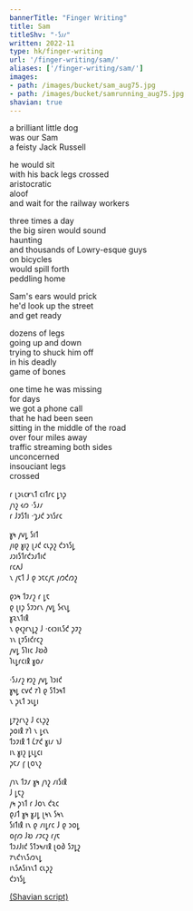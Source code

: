 ```yaml
---
bannerTitle: "Finger Writing" 
title: Sam
titleShv: "·𐑕𐑨𐑥"
written: 2022-11
type: hk/finger-writing
url: '/finger-writing/sam/'
aliases: ['/finger-writing/sam/']
images:
- path: /images/bucket/sam_aug75.jpg
- path: /images/bucket/samrunning_aug75.jpg  
shavian: true
---
```


<div class="latin">

a brilliant little dog    
was our Sam  
a feisty Jack Russell  
  
he would sit  
with his back legs crossed  
aristocratic  
aloof  
and wait for the railway workers  
  
three times a day  
the big siren would sound  
haunting  
and thousands of Lowry-esque guys  
on bicycles  
would spill forth  
peddling home  
  
Sam's ears would prick   
he'd look up the street  
and get ready  
  
dozens of legs  
going up and down  
trying to shuck him off  
in his deadly   
game of bones  
  
one time he was missing  
for days  
we got a phone call  
that he had been seen  
sitting in the middle of the road  
over four miles away  
traffic streaming both sides  
unconcerned  
insouciant legs  
crossed  

</div>

<div class="shavian">

𐑩 𐑚𐑮𐑧𐑤𐑾𐑯𐑑 𐑤𐑦𐑑𐑩𐑤 𐑛𐑪𐑜  
𐑢𐑪𐑟 𐑬𐑼 ·𐑕𐑨𐑥  
𐑩 𐑓𐑲𐑕𐑑𐑦 ·𐑡𐑨𐑒 𐑮𐑪𐑕𐑩𐑤

𐑣𐑰 𐑢𐑫𐑛 𐑕𐑦𐑑  
𐑢𐑦𐑞 𐑣𐑦𐑟 𐑚𐑨𐑒 𐑤𐑧𐑜𐑟 𐑒𐑮𐑪𐑕𐑛  
𐑨𐑮𐑦𐑕𐑑𐑩𐑒𐑮𐑨𐑑𐑦𐑒  
𐑩𐑤𐑵𐑓  
𐑯 𐑢𐑱𐑑 𐑓 𐑞 𐑮𐑱𐑤𐑢𐑱 𐑢𐑼𐑒𐑼𐑟

𐑞𐑮𐑰 𐑑𐑲𐑥𐑟 𐑩 𐑛𐑱  
𐑞 𐑚𐑦𐑜 𐑕𐑲𐑮𐑩𐑯 𐑢𐑫𐑛 𐑕𐑬𐑯𐑛  
𐑣𐑷𐑯𐑑𐑦𐑙  
𐑯 𐑞𐑬𐑟𐑩𐑯𐑛𐑟 𐑓 ·𐑤𐑬𐑮𐑦𐑧𐑕𐑒 𐑜𐑲𐑟  
𐑪𐑯 𐑚𐑲𐑕𐑦𐑒𐑩𐑤𐑟  
𐑢𐑫𐑛 𐑕𐑐𐑦𐑤 𐑓𐑹𐑔  
𐑐𐑧𐑛𐑩𐑤𐑦𐑙 𐑣𐑴𐑥

·𐑕𐑨𐑥𐑟 𐑽𐑟 𐑢𐑫𐑛 𐑐𐑮𐑦𐑒  
𐑣𐑰𐑛 𐑤𐑫𐑒 𐑳𐑐 𐑞 𐑕𐑑𐑮𐑰𐑑  
𐑯 𐑜𐑧𐑑 𐑮𐑧𐑛𐑦

𐑛𐑳𐑟𐑩𐑯𐑟 𐑓 𐑤𐑧𐑜𐑟  
𐑜𐑴𐑦𐑙 𐑳𐑐 𐑯 𐑛𐑬𐑯  
𐑑𐑮𐑲𐑦𐑙 𐑑 𐑖𐑳𐑒 𐑣𐑦𐑥 𐑪𐑓  
𐑦𐑯 𐑣𐑦𐑟 𐑛𐑧𐑛𐑤𐑦  
𐑜𐑱𐑥 𐑝 𐑚𐑴𐑯𐑟

𐑢𐑪𐑯 𐑑𐑲𐑥 𐑣𐑰 𐑢𐑪𐑟 𐑥𐑦𐑕𐑦𐑙  
𐑓 𐑛𐑱𐑟  
𐑢𐑰 𐑜𐑪𐑑 𐑩 𐑓𐑴𐑯 𐑒𐑷𐑤  
𐑞𐑨𐑑 𐑣𐑰 𐑣𐑨𐑛 𐑚𐑰𐑯 𐑕𐑰𐑯  
𐑕𐑦𐑑𐑦𐑙 𐑦𐑯 𐑞 𐑥𐑦𐑛𐑩𐑤 𐑓 𐑞 𐑮𐑴𐑛  
𐑴𐑝𐑼 𐑓𐑹 𐑥𐑲𐑤𐑟 𐑩𐑢𐑱  
𐑑𐑮𐑨𐑓𐑦𐑒 𐑕𐑑𐑮𐑰𐑥𐑦𐑙 𐑚𐑴𐑔 𐑕𐑲𐑛𐑟  
𐑳𐑯𐑒𐑪𐑯𐑕𐑼𐑯𐑛  
𐑦𐑯𐑕𐑵𐑕𐑦𐑪𐑯𐑑 𐑤𐑧𐑜𐑟  
𐑒𐑮𐑪𐑕𐑛

[(Shavian script)](/shavian/intro)

</div>
